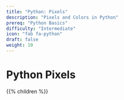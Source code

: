 ```yaml
---
title: "Python: Pixels"
description: "Pixels and Colors in Python"
prereq: "Python Basics"
difficulty: "Intermediate"
icon: "fab fa-python"
draft: false
weight: 10
---
```


# Python Pixels
{{% children %}}
